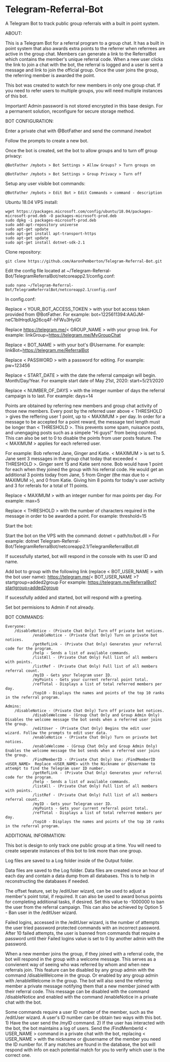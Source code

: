 # Telegram-Referral-Bot
A Telegram Bot to track public group referrals with a built in point system.

ABOUT:

This is a Telegram Bot for a referral program to a group chat. It has a built in point system that also awards extra points to the referrer when referrees are active in the group chat. Members can generate a link to the ReferralBot which contains the member's unique referral code. When a new user clicks the link to join a chat with the bot, the referral is logged and a user is sent a message and link to join the official group. Once the user joins the group, the referring member is awarded the point.

This bot was created to watch for new members in only one group chat. If you need to refer users to multiple groups, you will need multiple instances of this bot.

Important! Admin password is not stored encrypted in this base design. For a permanent solution, reconfigure for secure storage method.


BOT CONFIGURATION:

Enter a private chat with @BotFather and send the command /newbot 

Follow the prompts to create a new bot.

Once the bot is created, set the bot to allow groups and to turn off group privacy:

	@BotFather /mybots > Bot Settings > Allow Groups? > Turn groups on
	
	@BotFather /mybots > Bot Settings > Group Privacy > Turn off

Setup any user visible bot commands:

	@BotFather /mybots > Edit Bot > Edit Commands > command - description


Ubuntu 18.04 VPS install:


	wget https://packages.microsoft.com/config/ubuntu/18.04/packages-microsoft-prod.deb -O packages-microsoft-prod.deb
	sudo dpkg -i packages-microsoft-prod.deb
	sudo add-apt-repository universe
	sudo apt-get update
	sudo apt-get install apt-transport-https
	sudo apt-get update
	sudo apt-get install dotnet-sdk-2.1

Clone repository: 

	git clone https://github.com/AaronPemberton/Telegram-Referral-Bot.git

Edit the config file located at ~/Telegram-Referral-Bot/TelegramReferralBot/netcoreapp2.1/config.conf:

	sudo nano ~/Telegram-Referral-Bot/TelegramReferralBot/netcoreapp2.1/config.conf

In config.conf:

Replace < YOUR_BOT_ACCESS_TOKEN > with your bot access token provided from @BotFather.
For example: bot=1225611394:AAGJM-neC1bIHrqdUg26cq4F-hFWu3HyiGt

Replace https://telegram.me/< GROUP_NAME > with your group link.
For example: linkGroup=https://telegram.me/MyGroupChat

Replace < BOT_NAME > with your bot's @Username.
For example: linkBot=https://telegram.me/ReferralBot

Replace < PASSWORD > with a password for editing.
For example: pw=123456

Replace < START_DATE > with the date the referral campaign will begin. Month/Day/Year.
For example start date of May 21st, 2020: start=5/21/2020

Replace < NUMBER_OF_DAYS > with the integer number of days the referral campaign is to last.
For example: days=14

Points are obtained by referring new members and group chat activity of those new members.
Every post by the referred user above < THRESHOLD > gives the reffering user 1 point, up to < MAXIMUM > per day.
In order for a message to be accepted for a point reward, the message text length must be longer than < THRESHOLD >.
This prevents some spam, nuisance posts, and unengaging posts such as a simpele "Hi guys!" from being counted.
This can also be set to 0 to disable the points from user posts feature. The < MAXIMUM > applies for each referred user.
	
For example: Bob referred Jane, Ginger and Katie. < MAXIMUM > is set to 5.
Jane sent 3 messages in the group chat today that exceeded < THRESHOLD >. Ginger sent 15 and Katie sent none.
Bob would have 1 point for each when they joined the group with his referral code.
He would get an additional 3 points today from Jane, 5 from Ginger (the max due to < MAXIMUM >), and 0 from Katie.
Giving him 8 points for today's user activity and 3 for referals for a total of 11 points.

Replace < MAXIMUM > with an integer number for max points per day.
For example: max=5

Replace < THRESHOLD > with the number of characters required in the message in order to be awarded a point.
For example: threshold=15

Start the bot:

Start the bot on the VPS with the command: dotnet < path/to/bot.dll >
For example: dotnet Telegram-Referral-Bot/TelegramReferralBot/netcoreapp2.1/TelegramReferralBot.dll

If sucessfully started, bot will respond in the console with its user ID and name.

Add bot to group with the following link (replace < BOT_USER_NAME > with the bot user name): https://telegram.me/< BOT_USER_NAME >?startgroup=added2group
For example: https://telegram.me/ReferralBot?startgroup=added2group

If sucessfully added and started, bot will respond with a greeting.

Set bot permisions to Admin if not already.


BOT COMMANDS:

	Everyone:
		/disableNotice - (Private Chat Only) Turn off private bot notices.
                /enableNotice - (Private Chat Only) Turn on private bot notices.
                /getRefLink - (Private Chat Only) Generates your referral code for the program.
                /help - Sends a list of available commands.
                /listAll - (Private Chat Only) Full list of all members with points.
                /listRef - (Private Chat Only) Full list of all members referral count.
                /myID - Gets your Telegram user ID.
                /myPoints - Gets your current referral point total.
                /refTotal - Displays a list of total referred members per day.
                /top10 - Displays the names and points of the top 10 ranks in the referral program.

	Admins:
		/disableNotice - (Private Chat Only) Turn off private bot notices.
                /disableWelcome - (Group Chat Only and Group Admin Only) Disables the welcome message the bot sends when a referred user joins the group.
                /editUser - (Private Chat Only) Begins the edit user wizard. Follow the prompts to edit user data.
                /enableNotice - (Private Chat Only) Turn on private bot notices.
                /enableWelcome - (Group Chat Only and Group Admin Only) Enables the welcome message the bot sends when a referred user joins the group.
                /FindMemberID - (Private Chat Only) Use: /FindMemberID <USER_NAME>  Replace <USER_NAME> with the Nickname or @Username to attempt to find the Telegram user ID number.
                /getRefLink - (Private Chat Only) Generates your referral code for the program.
                /help - Sends a list of available commands.
                /listAll - (Private Chat Only) Full list of all members with points.
                /listRef - (Private Chat Only) Full list of all members referral count.
                /myID - Gets your Telegram user ID.
                /myPoints - Gets your current referral point total.
                /refTotal - Displays a list of total referred members per day.
                /top10 - Displays the names and points of the top 10 ranks in the referral program.
		

ADDITIONAL INFORMATION:

This bot is design to only track one public group at a time. You will need to create seperate instances of this bot to link more than one group.

Log files are saved to a Log folder inside of the Output folder.

Data files are saved to the Log folder. Data files are created once an hour of each day and contain a data dump from all databases. This is to help in reconstructing the databases if needed.

The offset feature, set by /editUser wizard, can be used to adjust a member's point total, if required. It can also be used to award bonus points for completing additional tasks, if desired. Set this value to -1000000 to ban the user from the referral campaign. This can also be achieved by Option 5 - Ban user in the /editUser wizard.

Failed logins, accessed in the /editUser wizard, is the number of attempts the user tried password protected commands with an incorrect password. After 10 failed attempts, the user is banned from commands that require a password until their Failed logins value is set to 0 by another admin with the password.

When a new member joins the group, if they joined with a referral code, the bot will respond in the group with a welcome message. This serves as a convienent way of seeing who was referred by whom and when new referrals join. This feature can be disabled by any group admin with the command /disableWelcome in the group. Or enabled by any group admin with /enableWelcome in the group. The bot will also send the referring member a private message notifying them that a new member joined with their referral code. This message can be disabled with the command /disableNotice and enabled with the command /enableNotice in a private chat with the bot. 

Some commands require a user ID number of the member, such as the /editUser wizard. A user's ID number can be obtain two ways with this bot. 1) Have the user send the /myID command. 2) If the user has interacted with the bot, the bot maintains a log of users. Send the /FindMemberId < USER_NAME > command in a private chat with the bot, replacing < USER_NAME > with the nickname or @username of the member you need the ID number for. If any matches are found in the database, the bot will respond with info on each potential match for you to verify which user is the correct one.
